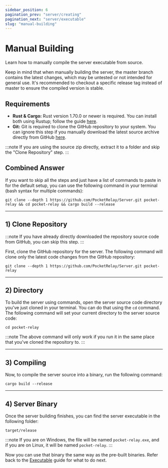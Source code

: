 ```yaml
---
sidebar_position: 6
pagination_prev: "server/creating"
pagination_next: "server/executable"
slug: "manual-building"
---
```


# Manual Building

Learn how to manually compile the server executable from source.

Keep in mind that when manually building the server, the master branch contains the latest changes, which may be untested or not intended for general use. It's recommended to checkout a specific release tag instead of master to ensure the compiled version is stable.

## Requirements

- **Rust & Cargo:** Rust version 1.70.0 or newer is required. You can install both using Rustup; follow the guide [here](https://www.rust-lang.org/learn/get-started).
- **Git:** Git is required to clone the GitHub repository to your system. You can ignore this step if you manually download the latest source archive directly from GitHub [here](https://github.com/PocketRelay/ServerRust/archive/refs/heads/master.zip).

:::note
If you are using the source zip directly, extract it to a folder and skip the "Clone Repository" step.
:::

## Combined Answer

If you want to skip all the steps and just have a list of commands to paste in for the default setup, you can use the following command in your terminal (bash syntax for multiple commands):

```shell
git clone --depth 1 https://github.com/PocketRelay/Server.git pocket-relay && cd pocket-relay && cargo build --release
```

---

## 1) Clone Repository

:::note
If you have already directly downloaded the repository source code from GitHub, you can skip this step.
:::

First, clone the GitHub repository for the server. The following command will clone only the latest code changes from the GitHub repository:

```shell
git clone --depth 1 https://github.com/PocketRelay/Server.git pocket-relay
```

---

## 2) Directory

To build the server using commands, open the server source code directory you've just cloned in your terminal. You can do that using the `cd` command. The following command will set your current directory to the server source code:

```shell
cd pocket-relay
```

:::note
The above command will only work if you run it in the same place that you've cloned the repository to.
:::

---

## 3) Compiling

Now, to compile the server source into a binary, run the following command:

```shell
cargo build --release
```

---

## 4) Server Binary

Once the server building finishes, you can find the server executable in the following folder:

```
target/release
```

:::note
If you are on Windows, the file will be named `pocket-relay.exe`, and if you are on Linux, it will be named `pocket-relay`.
:::

Now you can use that binary the same way as the pre-built binaries. Refer back to the [Executable](./2-executable.mdx) guide for what to do next.